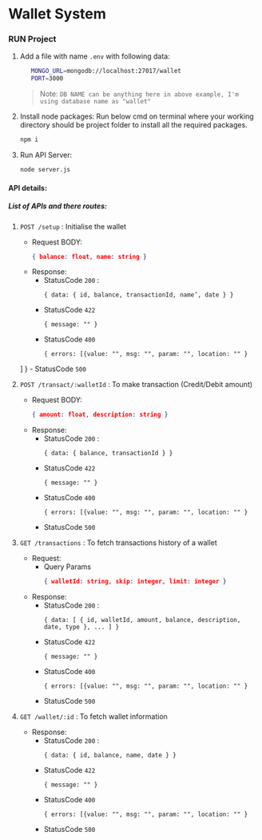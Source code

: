 # Wallet System

### RUN Project
1. Add a file with name `.env` with following data:
    ```sh
       MONGO_URL=mongodb://localhost:27017/wallet
       PORT=3000
    ```
   > Note: `DB NAME can be anything here in above example, I'm using database name as "wallet"`
  
2. Install node packages:
   Run below cmd on terminal where your working directory should be project folder to install all the required packages.
   ```sh
   npm i 
   ```

3. Run API Server:
   ```sh 
   node server.js
   ```

#### API details:
##### List of APIs and there routes:
1. `POST /setup` : Initialise the wallet
    - Request BODY: 
        ```json
        { balance: float, name: string }
    - Response:
        - StatusCode `200` : 
            ```json{
            { data: { id, balance, transactionId, name’, date } }
        - StatusCode `422`
            ```json{
            { message: "" }
        - StatusCode `400`
            ```json{
            { errors: [{value: "", msg: "", param: "", location: "" }
    ]
}
        - StatusCode `500`
    
2. `POST /transact/:walletId` : To make transaction (Credit/Debit amount)
    - Request BODY: 
        ```json
        { amount: float, description: string }
    - Response:
        - StatusCode `200` : 
            ```json{
            { data: { balance, transactionId } }
        - StatusCode `422`
            ```json{
            { message: "" }
        - StatusCode `400`
            ```json{
            { errors: [{value: "", msg: "", param: "", location: "" }
        - StatusCode `500`

3. `GET /transactions` : To fetch transactions history of a wallet
    - Request: 
        - Query Params
            ```json
            { walletId: string, skip: integer, limit: integer }
    - Response:
        - StatusCode `200` : 
            ```json{
            { data: [ { id, walletId, amount, balance, description, date, type }, ... ] }
        - StatusCode `422`
            ```json{
            { message: "" }
        - StatusCode `400`
            ```json{
            { errors: [{value: "", msg: "", param: "", location: "" }
        - StatusCode `500`
        
4. `GET /wallet/:id` : To fetch wallet information
    - Response:
        - StatusCode `200` : 
            ```json{
            { data: { id, balance, name, date } }
        - StatusCode `422`
            ```json{
            { message: "" }
        - StatusCode `400`
            ```json{
            { errors: [{value: "", msg: "", param: "", location: "" }
        - StatusCode `500`